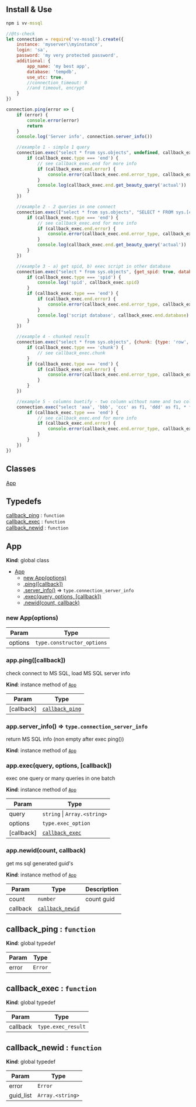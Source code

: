 ## Install & Use
```cmd
npm i vv-mssql
```
```js
//@ts-check
let connection = require('vv-mssql').create({
    instance: 'myserver\\myinstance',
    login: 'sa',
    password: 'my very protected password',
    additional: {
        app_name: 'my best app',
        database: 'tempdb',
        use_utc: true,
        //connection_timeout: 0
        //and timeout, encrypt
    }
})

connection.ping(error => {
    if (error) {
        console.error(error)
        return
    }
    console.log('Server info', connection.server_info())

    //example 1 - simple 1 query
    connection.exec("select * from sys.objects", undefined, callback_exec => {
        if (callback_exec.type === 'end') {
            // see callback_exec.end for more info
            if (callback_exec.end.error) {
                console.error(callback_exec.end.error_type, callback_exec.end.error)
            }
            console.log(callback_exec.end.get_beauty_query('actual'))
        }
    })

    //example 2 - 2 queries in one connect
    connection.exec(["select * from sys.objects", "SELECT * FROM sys.[columns]"], undefined, callback_exec => {
        if (callback_exec.type === 'end') {
            // see callback_exec.end for more info
            if (callback_exec.end.error) {
                console.error(callback_exec.end.error_type, callback_exec.end.error)
            }
            console.log(callback_exec.end.get_beauty_query('actual'))
        }
    })

    //example 3 - a) get spid, b) exec script in other database
    connection.exec("select * from sys.objects", {get_spid: true, database: 'master'}, callback_exec => {
        if (callback_exec.type === 'spid') {
            console.log('spid', callback_exec.spid)
        }
        if (callback_exec.type === 'end') {
            if (callback_exec.end.error) {
                console.error(callback_exec.end.error_type, callback_exec.end.error)
            }
            console.log('script database', callback_exec.end.database)
        }
    })

    //example 4 - chunked result
    connection.exec("select * from sys.objects", {chunk: {type: 'row', chunk: 50 }}, callback_exec => {
        if (callback_exec.type === 'chunk') {
            // see callback_exec.chunk
        }
        if (callback_exec.type === 'end') {
            if (callback_exec.end.error) {
                console.error(callback_exec.end.error_type, callback_exec.end.error)
            }
        }
    })

    //example 5 - columns buetify - two column without name and two column with same name
    connection.exec("select 'aaa', 'bbb', 'ccc' as f1, 'ddd' as f1, * from sys.objects", undefined, callback_exec => {
        if (callback_exec.type === 'end') {
            // see callback_exec.end for more info
            if (callback_exec.end.error) {
                console.error(callback_exec.end.error_type, callback_exec.end.error)
            }
        }
    })
})
```
## Classes

<dl>
<dt><a href="#App">App</a></dt>
<dd></dd>
</dl>

## Typedefs

<dl>
<dt><a href="#callback_ping">callback_ping</a> : <code>function</code></dt>
<dd></dd>
<dt><a href="#callback_exec">callback_exec</a> : <code>function</code></dt>
<dd></dd>
<dt><a href="#callback_newid">callback_newid</a> : <code>function</code></dt>
<dd></dd>
</dl>

<a name="App"></a>

## App
**Kind**: global class  

* [App](#App)
    * [new App(options)](#new_App_new)
    * [.ping([callback])](#App+ping)
    * [.server_info()](#App+server_info) ⇒ <code>type.connection\_server\_info</code>
    * [.exec(query, options, [callback])](#App+exec)
    * [.newid(count, callback)](#App+newid)

<a name="new_App_new"></a>

### new App(options)

| Param | Type |
| --- | --- |
| options | <code>type.constructor\_options</code> | 

<a name="App+ping"></a>

### app.ping([callback])
check connect to MS SQL, load MS SQL server info

**Kind**: instance method of [<code>App</code>](#App)  

| Param | Type |
| --- | --- |
| [callback] | [<code>callback\_ping</code>](#callback_ping) | 

<a name="App+server_info"></a>

### app.server\_info() ⇒ <code>type.connection\_server\_info</code>
return MS SQL info (non empty after exec ping())

**Kind**: instance method of [<code>App</code>](#App)  
<a name="App+exec"></a>

### app.exec(query, options, [callback])
exec one query or many queries in one batch

**Kind**: instance method of [<code>App</code>](#App)  

| Param | Type |
| --- | --- |
| query | <code>string</code> \| <code>Array.&lt;string&gt;</code> | 
| options | <code>type.exec\_option</code> | 
| [callback] | [<code>callback\_exec</code>](#callback_exec) | 

<a name="App+newid"></a>

### app.newid(count, callback)
get ms sql generated guid's

**Kind**: instance method of [<code>App</code>](#App)  

| Param | Type | Description |
| --- | --- | --- |
| count | <code>number</code> | count guid |
| callback | [<code>callback\_newid</code>](#callback_newid) |  |

<a name="callback_ping"></a>

## callback\_ping : <code>function</code>
**Kind**: global typedef  

| Param | Type |
| --- | --- |
| error | <code>Error</code> | 

<a name="callback_exec"></a>

## callback\_exec : <code>function</code>
**Kind**: global typedef  

| Param | Type |
| --- | --- |
| callback | <code>type.exec\_result</code> | 

<a name="callback_newid"></a>

## callback\_newid : <code>function</code>
**Kind**: global typedef  

| Param | Type |
| --- | --- |
| error | <code>Error</code> | 
| guid_list | <code>Array.&lt;string&gt;</code> | 


